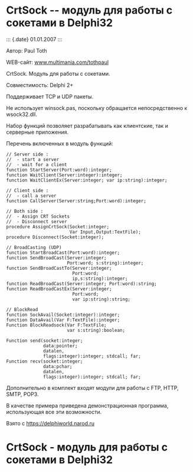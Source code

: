 CrtSock -- модуль для работы с сокетами в Delphi32
==================================================

::: {.date}
01.01.2007
:::

Автор: Paul Toth

WEB-сайт: www.multimania.com/tothpaul

CrtSock. Модуль для работы с сокетами.

Совместимость: Delphi 2+

Поддерживает TCP и UDP пакеты.

Не использует winsock.pas, поскольку обращается непосредственно к
wsock32.dll.

Набор функций позволяет разрабатывать как клиентские, так и серверные
приложения.

Перечень включенных в модуль функций:

    // Server side :
    //  - start a server
    //  - wait for a client
    function StartServer(Port:word):integer;
    function WaitClient(Server:integer):integer;
    function WaitClientEx(Server:integer; var ip:string):integer;
     
    // Client side :
    //  - call a server
    function CallServer(Server:string;Port:word):integer;
     
    // Both side :
    //  - Assign CRT Sockets
    //  - Disconnect server
    procedure AssignCrtSock(Socket:integer;
                            Var Input,Output:TextFile);
    procedure Disconnect(Socket:integer);
     
    // BroadCasting (UDP)
    function StartBroadCast(Port:word):integer;
    function SendBroadCast(Server:integer;
                           Port:word; s:string):integer;
    function SendBroadCastTo(Server:integer;
                             Port:word;
                             ip,s:string):integer;
    function ReadBroadCast(Server:integer; Port:word):string;
    function ReadBroadCastEx(Server:integer;
                             Port:word;
                             var ip:string):string;
     
    // BlockRead
    function SockAvail(Socket:integer):integer;
    function DataAvail(Var F:TextFile):integer;
    Function BlockReadsock(Var F:TextFile;
                           var s:string):boolean;
     
    Function send(socket:integer;
                  data:pointer;
                  datalen,
                  flags:integer):integer; stdcall; far;
    Function recv(socket:integer;
                  data:pchar;
                  datalen,
                  flags:integer):integer; stdcall; far;

Дополнительно в комплект входят модули для работы с FTP, HTTP, SMTP,
POP3.

В качестве примера приведена демонстрационная программа, использующая
все эти возможности.

Взято с <https://delphiworld.narod.ru>

CrtSock - модуль для работы с сокетами в Delphi32
=================================================
